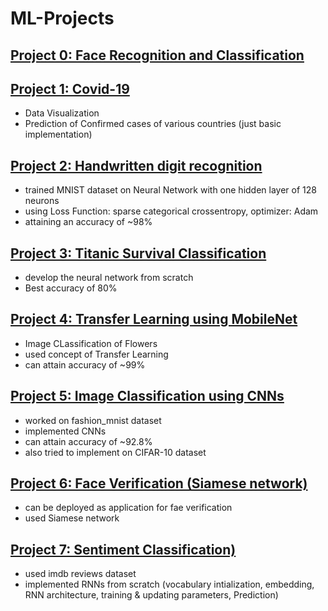 # ML-Projects

## [Project 0: Face Recognition and Classification](https://github.com/aman247av/ML-Projects/blob/main/Face%20Recognition%20and%20Classification%20Project.ipynb)

## [Project 1: Covid-19](https://github.com/aman247av/ML-Projects/tree/main/COVID-19)
- Data Visualization
- Prediction of Confirmed cases of various countries (just basic implementation)

## [Project 2: Handwritten digit recognition](https://github.com/aman247av/ML-Projects/blob/main/Handwritten%20digit%20recognition.ipynb)
-  trained MNIST dataset on Neural Network with one hidden layer of 128 neurons
-  using Loss Function: sparse categorical crossentropy, optimizer: Adam 
-  attaining an accuracy of ~98%

## [Project 3: Titanic Survival Classification](https://github.com/aman247av/ML-Projects/tree/main/Titanic%20Classification)
- develop the neural network from scratch
- Best accuracy of 80%

## [Project 4: Transfer Learning using MobileNet](https://github.com/aman247av/ML-Projects/tree/main/MobileNet)
- Image CLassification of Flowers
- used concept of Transfer Learning
- can attain accuracy of ~99%

## [Project 5: Image Classification using CNNs](https://github.com/aman247av/ML-Projects/blob/main/Image%20Classification.ipynb)
- worked on fashion_mnist dataset
- implemented CNNs
- can attain accuracy of ~92.8%
- also tried to implement on CIFAR-10 dataset

## [Project 6: Face Verification (Siamese network)](https://github.com/aman247av/ML-Projects/blob/main/Image%20Classification.ipynb)
- can be deployed as application for fae verification
- used Siamese network

## [Project 7: Sentiment Classification)](https://github.com/aman247av/ML-Projects/blob/main/Image%20Classification.ipynb)
- used imdb reviews dataset
- implemented RNNs from scratch (vocabulary intialization, embedding, RNN architecture, training & updating parameters, Prediction)
